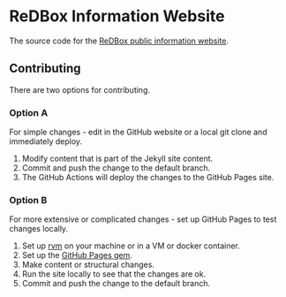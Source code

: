 #  ReDBox Information Website

The source code for the 
[ReDBox public information website](https://redbox-mint.github.io/website-redboxresearchdata/).

## Contributing

There are two options for contributing.

### Option A

For simple changes - edit in the GitHub website or a local git clone and immediately deploy.

1. Modify content that is part of the Jekyll site content.
2. Commit and push the change to the default branch.
3. The GitHub Actions will deploy the changes to the GitHub Pages site.

### Option B

For more extensive or complicated changes - set up GitHub Pages to test changes locally.

1. Set up [rvm](https://github.com/rvm/ubuntu_rvm) on your machine or in a VM or docker container.
2. Set up the [GitHub Pages gem](https://docs.github.com/en/pages/setting-up-a-github-pages-site-with-jekyll/testing-your-github-pages-site-locally-with-jekyll).
3. Make content or structural changes.
4. Run the site locally to see that the changes are ok.
5. Commit and push the change to the default branch.
